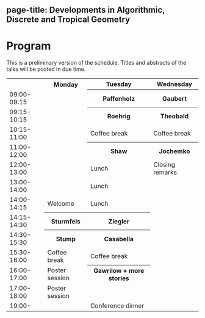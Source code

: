 page-title: Developments in Algorithmic, Discrete and Tropical Geometry
---

# Program

This is a preliminary version of the schedule.  Titles and abstracts of the talks will be posted in due time. 


 <table>
  <tr>
    <th> </th> <th> Monday </th> <th> Tuesday </th> <th> Wednesday </th>
  </tr>
  <tr>
    <td> 09:00-09:15 </td> <td> </td> <th> Paffenholz </th> <th> Gaubert </th>
  </tr>
  <tr>
   <td> 09:15-10:15 </td> <td> </td> <th> Roehrig </th> <th> Theobald </th>
  </tr>
    <tr>
   <td> 10:15-11:00 </td> <td> </td> <td> Coffee break </td> <td> Coffee break </td>
   </tr>
   <tr>
    <td> 11:00-12:00 </td> <td> </td> <th>  Shaw </th> <th> Jochemko </th>
  </tr>
  <tr>
    <td> 12:00-13:00 </td> <td> </td> <td> Lunch </td> <td> Closing remarks </td>
  </tr>
  <tr>
    <td> 13:00-14:00 </td> <td> </td> <td> Lunch </td> <td> </td>
  </tr>
    <tr>
    <td> 14:00-14:15 </td> <td> Welcome </td> <td> Lunch </td> <td> </td>
  </tr>
    <tr>
    <td> 14:15-14:30 </td> <th> Sturmfels </th> <th> Ziegler </th> <td> </td>
  </tr>
    <tr>
    <td> 14:30-15:30 </td> <th> Stump </th> <th> Casabella </th> <td> </td>
  </tr>
    <tr>
    <td> 15:30-16:00 </td> <td> Coffee break </td> <td> Coffee break </td> <td> </td>
  </tr>
    <tr>
    <td> 16:00-17:00 </td> <td> Poster session </td> <th> Gawrilow + more stories  </th> <td> </td>
  </tr>
    <tr>
    <td> 17:00-18:00 </td> <td> Poster session </td> <td> </td> <td> </td>
  </tr>
    <tr>
    <td> 19:00- </td> <td> </td> <td> Conference dinner </td> <td> </td>
  </tr>
</table> 
